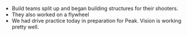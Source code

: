 <!--t October 8, 2019 t-->

 - Build teams split up and began building structures for their shooters. 
 - They also worked on a flywheel
 - We had drive practice today in preparation for Peak. Vision is working pretty well.
